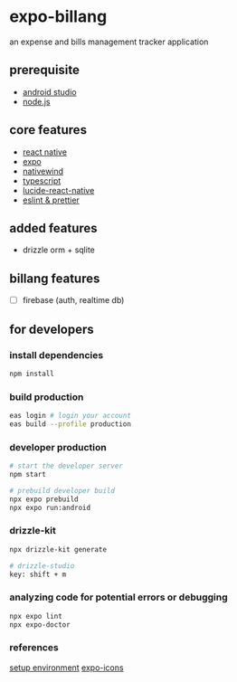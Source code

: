 # expo-billang

an expense and bills management tracker application

## prerequisite

- [android studio](https://developer.android.com/)
- [node.js](https://nodejs.org/en)

## core features

- [react native](https://reactnative.dev/)
- [expo](https://expo.dev/)
- [nativewind](https://www.nativewind.dev/)
- [typescript](https://www.typescriptlang.org/)
- [lucide-react-native](https://lucide.dev/guide/packages/lucide-react-native)
- [eslint & prettier](https://docs.expo.dev/guides/using-eslint/)

## added features

- drizzle orm + sqlite

## billang features

- [ ] firebase (auth, realtime db)

## for developers

### install dependencies

```bash
npm install
```

### build production

```bash
eas login # login your account
eas build --profile production
```

### developer production

```bash
# start the developer server
npm start

# prebuild developer build
npx expo prebuild
npx expo run:android
```

### drizzle-kit

```bash
npx drizzle-kit generate

# drizzle-studio
key: shift + m
```

### analyzing code for potential errors or debugging

```bash
npx expo lint
npx expo-doctor
```

### references

[setup environment](https://docs.expo.dev/get-started/set-up-your-environment/)
[expo-icons](https://icons.expo.fyi/)

